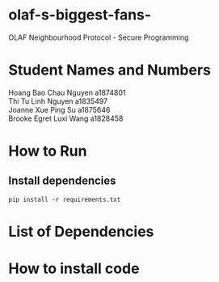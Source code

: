 # olaf-s-biggest-fans-
OLAF Neighbourhood Protocol - Secure Programming


# Student Names and Numbers
Hoang Bao Chau Nguyen a1874801 <br/>
Thi Tu Linh Nguyen a1835497 <br />
Joanne Xue Ping Su a1875646 <br />
Brooke Egret Luxi Wang a1828458 <br />


# How to Run
## Install dependencies
```
pip install -r requirements.txt
```

# List of Dependencies 

# How to install code
